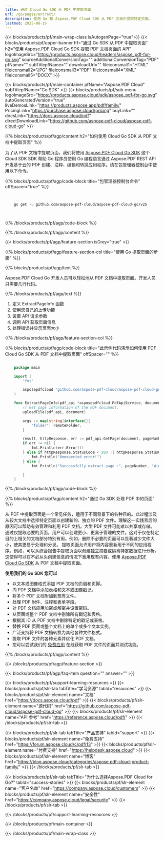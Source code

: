 ```yaml
---
title: 通过 Cloud Go SDK 从 PDF 中提取页面
url: /go/pages/extract/
description: 使用 Go 和 Aspose.PDF Cloud SDK 从 PDF 文档中提取特定页面。
lastmod: 2025-08-19
---
```


{{< blocks/products/pf/main-wrap-class isAutogenPage="true">}}
{{< blocks/products/pf/upper-banner h1="通过 Go SDK 从 PDF 中提取页面" h2="使用 Aspose.PDF Cloud Go SDK 提取 PDF 文档页面的 API" logoImageSrc="https://products.aspose.cloud/headers/aspose_pdf-for-go.svg" sourceAdditionalConversionTag="" additionalConversionTag="PDF" pfName="" subTitlepfName="" downloadUrl="" fileiconsmall1="HTML" fileiconsmall2="JPG" fileiconsmall3="PDF" fileiconsmall4="XML" fileiconsmall5="DOCX" >}}

{{< blocks/products/pf/main-container pfName="Aspose.PDF Cloud" subTitlepfName="Go SDK" >}}
{{< blocks/products/pf/sub-menu logoImageSrc="https://products.aspose.cloud/sdk/aspose_pdf-for-go.svg"
autoGeneratedVersion="true"
liveDemosLink="https://products.aspose.app/pdf/family/" PricingLink="https://purchase.aspose.cloud/pricing" buyLink="" docsLink="https://docs.aspose.cloud/pdf"  directDownloadLink="https://github.com/aspose-pdf-cloud/aspose-pdf-cloud-go" >}}

{{% blocks/products/pf/agp/content h2="如何使用 Cloud Go SDK 从 PDF 文档中提取页面" %}}

为了从 PDF 文档中提取页面，我们将使用
[Aspose.PDF Cloud Go SDK](https://products.aspose.cloud/pdf/go/)
这个 Cloud SDK SDK 帮助 Go 程序员使用 Go 编程语言通过 Aspose.PDF REST API 开发基于云的 PDF 创建、注释、编辑和转换应用程序。请在包管理器控制台中使用以下命令。

{{% blocks/products/pf/agp/code-block title="包管理器控制台命令" offSpacer="true" %}}

```bash

     
    go get -u github.com/aspose-pdf-cloud/aspose-pdf-cloud-go/v25
     
     
```

{{% /blocks/products/pf/agp/code-block %}}

{{% /blocks/products/pf/agp/content %}}

{{< blocks/products/pf/agp/feature-section isGrey="true" >}}

{{% blocks/products/pf/agp/feature-section-col title="使用 Go 提取页面的步骤" %}}

{{% blocks/products/pf/agp/text %}}

Aspose.PDF Cloud Go 开发人员可以轻松地从 PDF 文档中提取页面。开发人员只需要几行代码。

{{% /blocks/products/pf/agp/text %}}

1. 定义 ExtractPageInfo 函数
1. 使用您自己的上传功能
1. 设置 API 请求参数
1. 调用 API 获取页面信息
1. 处理错误并显示页面大小

{{% /blocks/products/pf/agp/feature-section-col %}}

{{% blocks/products/pf/agp/code-block title="此示例代码演示如何使用 PDF Cloud Go SDK 从 PDF 文档中提取页面" offSpacer="" %}}

```go

    package main

    import (
        "fmt"

        asposepdfcloud "github.com/aspose-pdf-cloud/aspose-pdf-cloud-go/v25"
    )

    func ExtractPageInfo(pdf_api *asposepdfcloud.PdfApiService, document string, pageNumber int32, remoteFolder string) {
        // Get page information of the PDF document.
        uploadFile(pdf_api, document)

        args := map[string]interface{}{
            "folder": remoteFolder,
        }

        result, httpResponse, err := pdf_api.GetPage(document, pageNumber, args)
        if err != nil {
            fmt.Println(err.Error())
        } else if httpResponse.StatusCode < 200 || httpResponse.StatusCode > 299 {
            fmt.Println("Unexpected error!")
        } else {
            fmt.Println("Successfully extract page :", pageNumber, "Width :", result.Page.Rectangle.URX, "Height: ", result.Page.Rectangle.URY)

        }
    }
```

{{% /blocks/products/pf/agp/code-block %}}

{{% blocks/products/pf/agp/content h2="通过 Go SDK 处理 PDF 中的页面" %}}

从 PDF 中提取页面是一个常见任务，适用于不同背景下的各种目的。此过程涉及从较大文档中选择特定页面以创建新的、独立的 PDF 文件。理解这一实践背后的原因可以帮助有效管理和利用 PDF 文档。大型 PDF 文件可能难以共享或存储。通过仅提取必要的页面，用户可以创建更小、更易于管理的文件。这对于仅在特定目的上相关的文档部分特别有用。例如，删除不必要的页面可以显著减少文件大小，使其更易于处理和分发。
提取页面允许用户将内容重新用于不同的应用程序。例如，可以从综合报告中提取页面以创建独立摘要或隔离特定数据进行分析。这使得可以在不必从头创建信息的情况下重用现有内容。使用 [Aspose.PDF Cloud Go SDK](https://products.aspose.cloud/pdf/go/) 从 PDF 文档中提取页面。

**使用我们的 Go SDK 您可以**

+ 以文本或图像格式添加 PDF 文档的页眉和页脚。
+ 向 PDF 文档中添加表格和文本或图像戳记。
+ 将多个 PDF 文档附加到现有文件。
+ 处理 PDF 附件、注释和表单字段。
+ 对 PDF 文档应用加密或解密并设置密码。
+ 从页面或整个 PDF 文档中删除所有戳记和表格。
+ 根据其 ID 从 PDF 文档中删除特定的戳记或表格。
+ 替换 PDF 页面或整个文档上的单个或多个文本实例。
+ 广泛支持将 PDF 文档转换为其他各种文件格式。
+ 提取 PDF 文件的各种元素并优化 PDF 文档。
+ 您可以尝试我们的 [免费应用](https://products.aspose.app/pdf/) 在线获取 PDF 文件的页面并测试功能。

{{% /blocks/products/pf/agp/content %}}

{{< /blocks/products/pf/agp/feature-section >}}

{{< blocks/products/pf/agp/faq-item question="" answer="" >}}

{{< blocks/products/pf/support-learning-resources >}}
{{< blocks/products/pf/slr-tab tabTitle="学习资源" tabId="resources" >}}
{{< blocks/products/pf/slr-element name="文档" href="https://docs.aspose.cloud/pdf" >}}
{{< blocks/products/pf/slr-element name="源代码" href="https://github.com/aspose-pdf-cloud/aspose-pdf-cloud-go" >}}
{{< blocks/products/pf/slr-element name="API 参考" href="https://reference.aspose.cloud/pdf/" >}}
{{< /blocks/products/pf/slr-tab >}}

{{< blocks/products/pf/slr-tab tabTitle="产品支持" tabId="support" >}}
{{< blocks/products/pf/slr-element name="免费支持" href="https://forum.aspose.cloud/c/pdf/13" >}}
{{< blocks/products/pf/slr-element name="付费支持" href="https://helpdesk.aspose.cloud" >}}
{{< blocks/products/pf/slr-element name="博客" href="https://blog.aspose.cloud/categories/aspose.pdf-cloud-product-family/" >}}
{{< /blocks/products/pf/slr-tab >}}

{{< blocks/products/pf/slr-tab tabTitle="为什么选择Aspose.PDF Cloud for Go?" tabId="success-stories" >}}
{{< blocks/products/pf/slr-element name="客户名单" href="https://company.aspose.cloud/customers" >}}
{{< blocks/products/pf/slr-element name="安全性" href="https://company.aspose.cloud/legal/security" >}}
{{< /blocks/products/pf/slr-tab >}}

{{< /blocks/products/pf/support-learning-resources >}}

{{< /blocks/products/pf/main-container >}}

{{< /blocks/products/pf/main-wrap-class >}}
